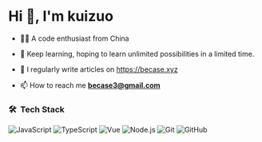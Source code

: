 <h1>Hi 👋, I'm kuizuo</h1>

- 👨‍💻 A code enthusiast from China

- 🌱 Keep learning, hoping to learn unlimited possibilities in a limited time.

- 📝 I regularly write articles on https://becase.xyz

- 📫 How to reach me **becase3@gmail.com**

### 🛠 &nbsp;Tech Stack

![JavaScript](https://img.shields.io/badge/-JavaScript-333333?style=flat&logo=javascript)
![TypeScript](https://img.shields.io/badge/-TypeScript-333333?style=flat&logo=typescript)
![Vue](https://img.shields.io/badge/-Vue-333333?style=flat&logo=vue.js)
![Node.js](https://img.shields.io/badge/-Node-333333?style=flat&logo=node.js)
![Git](https://img.shields.io/badge/-Git-333333?style=flat-square&logo=git)
![GitHub](https://img.shields.io/badge/-GitHub-333333?style=flat-square&logo=github)
